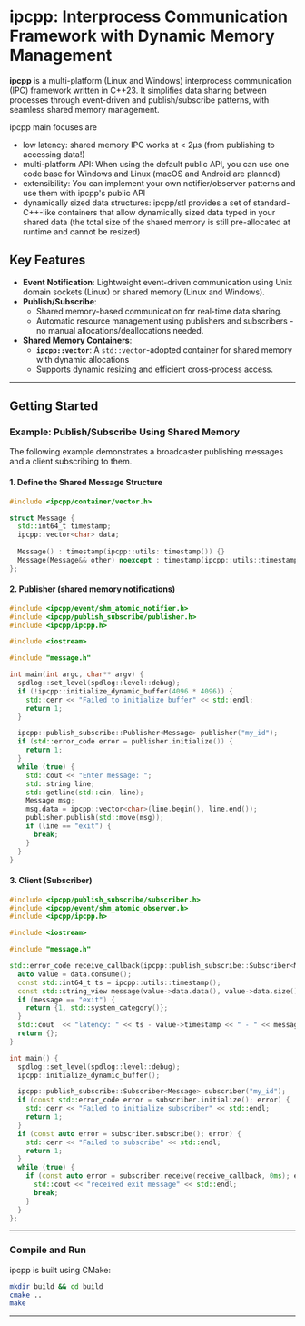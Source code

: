 # ipcpp: Interprocess Communication Framework with Dynamic Memory Management

**ipcpp** is a multi-platform (Linux and Windows) interprocess communication (IPC) framework written in C++23.
It simplifies data sharing between processes through event-driven and publish/subscribe patterns, with seamless shared
memory management.

ipcpp main focuses are
- low latency: shared memory IPC works at < 2µs (from publishing to accessing data!)
- multi-platform API: When using the default public API, you can use one code base for Windows and Linux (macOS and Android are planned)
- extensibility: You can implement your own notifier/observer patterns and use them with ipcpp's public API
- dynamically sized data structures: ipcpp/stl provides a set of standard-C++-like containers that allow dynamically
  sized data typed in your shared data (the total size of the shared memory is still pre-allocated at runtime and cannot
  be resized)

## Key Features

- **Event Notification**: Lightweight event-driven communication using Unix domain sockets (Linux) or shared memory (Linux and Windows).
- **Publish/Subscribe**:
    - Shared memory-based communication for real-time data sharing.
    - Automatic resource management using publishers and subscribers - no manual allocations/deallocations needed.
- **Shared Memory Containers**:
    - **`ipcpp::vector`**: A `std::vector`-adopted container for shared memory with dynamic allocations
    - Supports dynamic resizing and efficient cross-process access.

---

## Getting Started

### Example: Publish/Subscribe Using Shared Memory

The following example demonstrates a broadcaster publishing messages and a client subscribing to them.

#### 1. **Define the Shared Message Structure**

```cpp  
#include <ipcpp/container/vector.h>

struct Message {
  std::int64_t timestamp;
  ipcpp::vector<char> data;
  
  Message() : timestamp(ipcpp::utils::timestamp()) {}
  Message(Message&& other) noexcept : timestamp(ipcpp::utils::timestamp()), data(std::move(other.data)) {}
};
```  

#### 2. **Publisher (shared memory notifications)**

```cpp  
#include <ipcpp/event/shm_atomic_notifier.h>
#include <ipcpp/publish_subscribe/publisher.h>
#include <ipcpp/ipcpp.h>

#include <iostream>

#include "message.h"

int main(int argc, char** argv) {
  spdlog::set_level(spdlog::level::debug);
  if (!ipcpp::initialize_dynamic_buffer(4096 * 4096)) {
    std::cerr << "Failed to initialize buffer" << std::endl;
    return 1;
  }

  ipcpp::publish_subscribe::Publisher<Message> publisher("my_id");
  if (std::error_code error = publisher.initialize()) {
    return 1;
  }
  while (true) {
    std::cout << "Enter message: ";
    std::string line;
    std::getline(std::cin, line);
    Message msg;
    msg.data = ipcpp::vector<char>(line.begin(), line.end());
    publisher.publish(std::move(msg));
    if (line == "exit") {
      break;
    }
  }
}
```  

#### 3. **Client (Subscriber)**

```cpp  
#include <ipcpp/publish_subscribe/subscriber.h>
#include <ipcpp/event/shm_atomic_observer.h>
#include <ipcpp/ipcpp.h>

#include <iostream>

#include "message.h"

std::error_code receive_callback(ipcpp::publish_subscribe::Subscriber<Message, ipcpp::event::ShmAtomicObserver>::data_access_type& data) {
  auto value = data.consume();
  const std::int64_t ts = ipcpp::utils::timestamp();
  const std::string_view message(value->data.data(), value->data.size());
  if (message == "exit") {
    return {1, std::system_category()};
  }
  std::cout  << "latency: " << ts - value->timestamp << " - " << message << std::endl;
  return {};
}

int main() {
  spdlog::set_level(spdlog::level::debug);
  ipcpp::initialize_dynamic_buffer();

  ipcpp::publish_subscribe::Subscriber<Message> subscriber("my_id");
  if (const std::error_code error = subscriber.initialize(); error) {
    std::cerr << "Failed to initialize subscriber" << std::endl;
    return 1;
  }
  if (const auto error = subscriber.subscribe(); error) {
    std::cerr << "Failed to subscribe" << std::endl;
    return 1;
  }
  while (true) {
    if (const auto error = subscriber.receive(receive_callback, 0ms); error) {
      std::cout << "received exit message" << std::endl;
      break;
    }
  }
};
```  

---

### Compile and Run

ipcpp is built using CMake:

```bash
mkdir build && cd build
cmake ..
make
```

---
